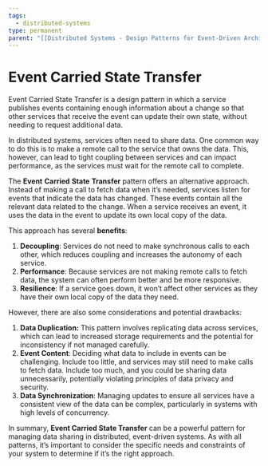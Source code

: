 ```yaml
---
tags:
  - distributed-systems
type: permanent
parent: "[[Distributed Systems - Design Patterns for Event-Driven Architecture]]"
---
```

# Event Carried State Transfer

Event Carried State Transfer is a design pattern in which a service publishes events containing enough information about a change so that other services that receive the event can update their own state, without needing to request additional data.

In distributed systems, services often need to share data. One common way to do this is to make a remote call to the service that owns the data. This, however, can lead to tight coupling between services and can impact performance, as the services must wait for the remote call to complete.

The **Event** **Carried** **State** **Transfer** pattern offers an alternative approach. Instead of making a call to fetch data when it’s needed, services listen for events that indicate the data has changed. These events contain all the relevant data related to the change. When a service receives an event, it uses the data in the event to update its own local copy of the data.

This approach has several **benefits**:

1. **Decoupling**: Services do not need to make synchronous calls to each other, which reduces coupling and increases the autonomy of each service.
2. **Performance**: Because services are not making remote calls to fetch data, the system can often perform better and be more responsive.
3. **Resilience**: If a service goes down, it won’t affect other services as they have their own local copy of the data they need.

However, there are also some considerations and potential drawbacks:

1. **Data Duplication:** This pattern involves replicating data across services, which can lead to increased storage requirements and the potential for inconsistency if not managed carefully.
2. **Event Content**: Deciding what data to include in events can be challenging. Include too little, and services may still need to make calls to fetch data. Include too much, and you could be sharing data unnecessarily, potentially violating principles of data privacy and security.
3. **Data Synchronization**: Managing updates to ensure all services have a consistent view of the data can be complex, particularly in systems with high levels of concurrency.

In summary, **Event Carried State Transfer** can be a powerful pattern for managing data sharing in distributed, event-driven systems. As with all patterns, it’s important to consider the specific needs and constraints of your system to determine if it’s the right approach.
